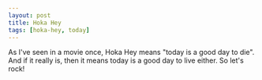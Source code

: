 ```yaml
---
layout: post
title: Hoka Hey
tags: [hoka-hey, today]
---
```


As I've seen in a movie once, Hoka Hey means "today is a good day to die". And if it really is, then it means today is a good day to live either. So let's rock!